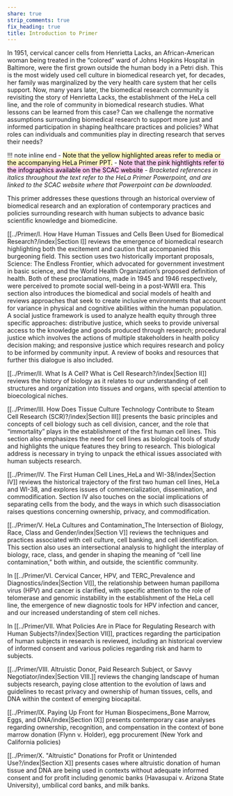 ```yaml
---
share: true
strip_comments: true
fix_heading: true
title: Introduction to Primer
---
```

In 1951, cervical cancer cells from Henrietta Lacks, an African-American woman being treated in the “colored” ward of Johns Hopkins Hospital in Baltimore, were the first grown outside the human body in a Petri dish. This is the most widely used cell culture in biomedical research yet, for decades, her family was marginalized by the very health care system that her cells support. Now, many years later, the biomedical research community is revisiting the story of Henrietta Lacks, the establishment of the HeLa cell line, and the role of community in biomedical research studies. What lessons can be learned from this case? Can we challenge the normative assumptions surrounding biomedical research to support more just and informed participation in shaping healthcare practices and policies? What roles can individuals and communities play in directing research that serves their needs?

!!! note inline end
	- <mark style="background: #FFF3A3A6;">Note that the yellow highlighted areas refer to media or the accompanying HeLa Primer PPT.</mark>
	- <mark style="background: #FFB8EBA6;">Note that the pink hightlights refer to the infographics available on the SCAC website</mark>
	- *Bracketed references in italics throughout the text refer to the HeLa Primer Powerpoint, and are linked to the SCAC website where that Powerpoint can be downloaded.*

This primer addresses these questions through an historical overview of biomedical research and an exploration of contemporary practices and policies surrounding research with human subjects to advance basic scientific knowledge and biomedicine.

[[../Primer/I. How Have Human Tissues and Cells Been Used for Biomedical Research?/index|Section I]] reviews the emergence of biomedical research highlighting both the excitement and caution that accompanied this burgeoning field. This section uses two historically important proposals, Science: The Endless Frontier, which advocated for government investment in basic science, and the World Health Organization’s proposed definition of health. Both of these proclamations, made in 1945 and 1946 respectively, were perceived to promote social well-being in a post-WWII era. This section also introduces the biomedical and social models of health and reviews approaches that seek to create inclusive environments that account for variance in physical and cognitive abilities within the human population. A social justice framework is used to analyze health equity through three specific approaches: distributive justice, which seeks to provide universal access to the knowledge and goods produced through research; procedural justice which involves the actions of multiple stakeholders in health policy decision making; and responsive justice which requires research and policy to be informed by community input. A review of books and resources that further this dialogue is also included.

[[../Primer/II. What Is A Cell? What is Cell Research?/index|Section II]] reviews the history of biology as it relates to our understanding of cell structures and organization into tissues and organs, with special attention to bioecological niches.

[[../Primer/III. How Does Tissue Culture Technology Contribute to Steam Cell Research (SCR)?/index|Section III]] presents the basic principles and concepts of cell biology such as cell division, cancer, and the role that “immortality” plays in the establishment of the first human cell lines. This section also emphasizes the need for cell lines as biological tools of study and highlights the unique features they bring to research. This biological address is necessary in trying to unpack the ethical issues associated with human subjects research.

[[../Primer/IV. The First Human Cell Lines_HeLa and WI-38/index|Section IV]] reviews the historical trajectory of the first two human cell lines, HeLa and WI-38, and explores issues of commercialization, dissemination, and commodification. Section IV also touches on the social implications of separating cells from the body, and the ways in which such disassociation raises questions concerning ownership, privacy, and commodification.

[[../Primer/V. HeLa Cultures and Contamination_The Intersection of Biology, Race, Class and Gender/index|Section V]] reviews the techniques and practices associated with cell culture, cell banking, and cell identification. This section also uses an intersectional analysis to highlight the interplay of biology, race, class, and gender in shaping the meaning of “cell line contamination,” both within, and outside, the scientific community.

In [[../Primer/VI. Cervical Cancer, HPV, and TERC_Prevalence and Diagnostics/index|Section VI]], the relationship between human papilloma virus (HPV) and cancer is clarified, with specific attention to the role of telomerase and genomic instability in the establishment of the HeLa cell line, the emergence of new diagnostic tools for HPV infection and cancer, and our increased understanding of stem cell niches.

In [[../Primer/VII. What Policies Are in Place for Regulating Research with Human Subjects?/index|Section VII]], practices regarding the participation of human subjects in research is reviewed, including an historical overview of informed consent and various policies regarding risk and harm to subjects.

[[../Primer/VIII. Altruistic Donor, Paid Research Subject, or Savvy Negotiator/index|Section VIII.]] reviews the changing landscape of human subjects research, paying close attention to the evolution of laws and guidelines to recast privacy and ownership of human tissues, cells, and DNA within the context of emerging biocapital.

[[../Primer/IX. Paying Up Front for Human Biospecimens_Bone Marrow, Eggs, and DNA/index|Section IX]] presents contemporary case analyses regarding ownership, recognition, and compensation in the context of bone marrow donation (Flynn v. Holder), egg procurement (New York and California policies)

[[../Primer/X. "Altruistic" Donations for Profit or Unintended Use?/index|Section X]] presents cases where altruistic donation of human tissue and DNA are being used in contexts without adequate informed consent and for profit including genomic banks (Havasupai v. Arizona State University), umbilical cord banks, and milk banks.